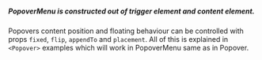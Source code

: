 ##### PopoverMenu is constructed out of trigger element and content element.

Popovers content position and floating behaviour can be controlled with props `fixed`, `flip`, `appendTo` and `placement`. All of this is explained in `<Popover>` examples which will work in PopoverMenu same as in Popover.
